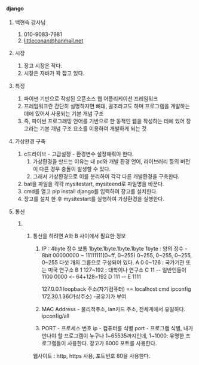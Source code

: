 #### django

1. 백현숙 강사님

   1. 010-9083-7981
   2. littleconan@hanmail.net

2. 시장

   1. 장고 시장은 작다.
   2. 시장은 자바가 꽉 잡고 있다.

3. 특징

   1. 파이썬 기반으로 작성된 오픈소스 웹 어플리케이션 프레임워크
   2. 프레임워크란 간단히 설명하자면 뼈대, 골조라고도 하며 프로그램을 개발하는 데에 있어서 사용되는 기본 개념 구조
   3. 즉, 파이썬 프로그래밍 언어를 기반으로 한 동적인 웹을 작성하는 데에 있어 장고라는 기본 개념 구조 요소를 이용하여 개발하게 되는 것

4. 가상환경 구축

   1. c드라이브 - 고급설정 - 환경변수 설정해줘야 한다.
      1. 가상환경을 만드는 이유는 내 pc와 개발 환경 언어, 라이브러리 등의 버전이 다른 경우 충돌이 발생할 수 있다.
      2. 그래서 가상환경으로 이를 분리하여 각각 다른 개발환경을 구축한다.
   2. bat을 파일을 각각 mysitestart, mysiteend로 파일명을 바꾼다.
   3. cmd를 열고 pip install django를 입력하여 장고를 설치한다.
   4. 장고를 설치 한 후 mysitestart를 실행하여 가상환경을 실행한다.

5. 통신

   1. 1. 통신을 하려면 A와 B 사이에서 필요한 정보
          1. IP : 4byte 정수 보통 1byte.1byte.1byte.1byte
              1byte : 양의 정수 - 8bit 00000000 ~ 11111111(0~ff, 0~255)
              0~255, 0~255, 0~255, 0~255 다섯 개의 그룹으로 구성되어 있다.
              A 0         0~126 : 국가기관 또는 미국 연구소
              B 1        127~192 : 대학이나 연구소 
              C 11    -- 일반인들이 1100 0000 <- 64+128=192
              D 111   -- 
              E 1111

              127.0.0.1 loopback 주소(자기컴퓨터) == localhost
              cmd ipconfig 172.30.1.36(가상주소) -공유기가 부여
          2. MAC Address - 물리적주소, lan카드 주소, 전세계에서 유일하다.
              ipconfig/all
          3. PORT - 프로세스 번호
              ip - 컴퓨터를 식별
              port - 프로그램 식별, 내가 만나야 할 프로그램이 누구나 1~65535까지인데, 1~1000: 유명한 프로그램들이 사용한다.
              장고가 8000 포트를 사용한다.

          웹사이트 : http, https 사용, 포트번호 80을 사용한다.